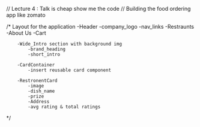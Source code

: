 // Lecture 4 : Talk is cheap show me the code
// Building the food ordering app like zomato


/* Layout for the application
        -Header 
            -company_logo
            -nav_links
                -Restraunts
                -About Us
                -Cart
        
        -Wide_Intro section with background img
            -brand_heading
            -short_intro

        -CardContainer
            -insert reusable card component

        -RestronentCard
            -image
            -dish_name
            -prize
            -Address
            -avg rating & total ratings

    
*/
